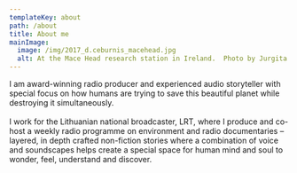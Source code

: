 ```yaml
---
templateKey: about
path: /about
title: About me
mainImage:
  image: /img/2017_d.ceburnis_macehead.jpg
  alt: At the Mace Head research station in Ireland.  Photo by Jurgita Ovadnevaitė
---
```

I am award-winning radio producer and experienced audio storyteller with special focus on how humans are trying to save this beautiful planet while destroying it simultaneously.\
\
I work for the Lithuanian national broadcaster, LRT, where I produce and co-host a weekly radio programme on environment and radio documentaries – layered, in depth crafted non-fiction stories where a combination of voice and soundscapes helps create a special space for human mind and soul to wonder, feel, understand and discover.